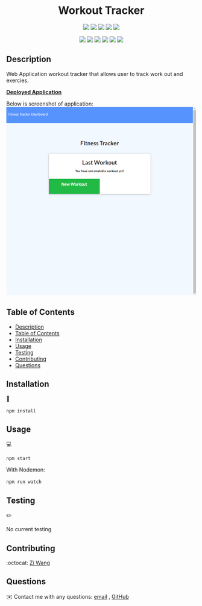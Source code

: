 <h1 align="center"> Workout Tracker </h1>

<p align="center">
   <img src="https://img.shields.io/github/repo-size/ZiWang55/workout_tracker" />
    <img src="https://img.shields.io/github/languages/top/ZiWang55/workout_tracker"  />
    <img src="https://img.shields.io/github/issues/ZiWang55/workout_tracker" />
    <img src="https://img.shields.io/github/last-commit/ZiWang55/workout_tracker" >
    <a href="https://github.com/ZiWang55"><img src="https://img.shields.io/github/followers/ZiWang55?style=social" target="_blank" /></a>
    </p>
      

<p align="center">
    <img src="https://img.shields.io/badge/javascript-yellow" />
    <img src="https://img.shields.io/badge/express-orange" />
    <img src="https://img.shields.io/badge/MongoDB-blue"  />
    <img src="https://img.shields.io/badge/mongoose-red"  />
    <img src="https://img.shields.io/badge/IndexedDB-blue"  />
    <img src="https://img.shields.io/badge/nodemon-green" />
</p>

## Description

Web Application workout tracker that allows user to track work out and exercies.

**[Deployed Application](https://track-your-fitness.herokuapp.com/?id=60206b057abbf10017bb414c)**

Below is screenshot of application:
![workout_tracker](workoutTrackerScreenshot.png)

## Table of Contents
- [Description](#description)
- [Table of Contents](#table-of-contents)
- [Installation](#installation)
- [Usage](#usage)
- [Testing](#testing)
- [Contributing](#contributing)
- [Questions](#questions)

## Installation
💾   

`npm install`
  
## Usage
💻   
  
`npm start`

With Nodemon:

`npm run watch`

## Testing
✏️

No current testing

## Contributing
:octocat: [Zi Wang](https://github.com/ZiWang55)

## Questions
✉️ Contact me with any questions: [email](mailto:ziwang55@gmail.com) , [GitHub](https://github.com/ZiWang55)<br />
